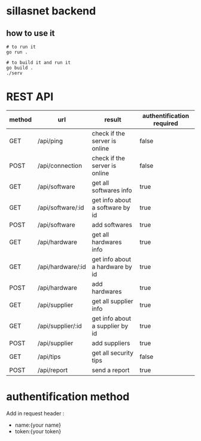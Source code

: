 # sillasnet backend

## how to use it
```
# to run it
go run .

# to build it and run it
go build .
./serv
```

# REST API
| method | url | result | authentification required |
|--------|-----|--------|---------------------|
|GET     |/api/ping | check if the server is online | false |
|POST     |/api/connection | check if the server is online |false |
|GET     |/api/software | get all softwares info | true |
|GET     |/api/software/:id | get info about a software by id | true |
|POST     |/api/software | add softwares | true |
|GET     |/api/hardware | get all hardwares info | true |
|GET     |/api/hardware/:id | get info about a hardware by id |  true |
|POST     |/api/hardware | add hardwares | true |
|GET     |/api/supplier | get all supplier info | true |
|GET     |/api/supplier/:id | get info about a supplier by id | true |
|POST     |/api/supplier | add suppliers | true |
|GET     |/api/tips | get all security tips | false |
|POST     |/api/report | send a report | true |

# authentification method 
 Add in request header :
  - name:{your name}
  - token:{your token}

